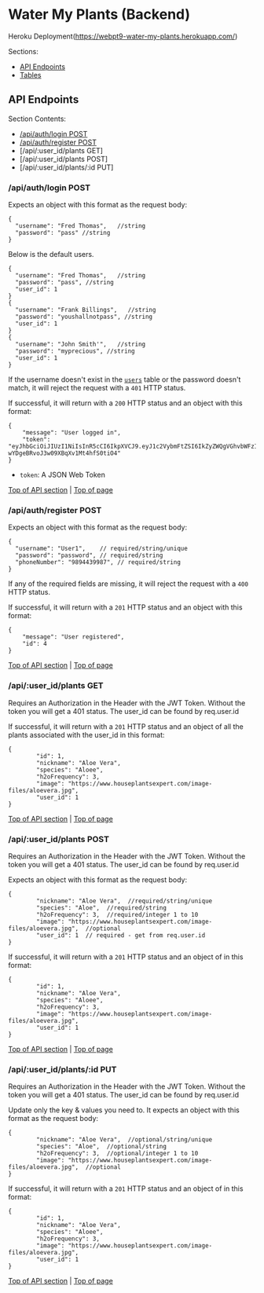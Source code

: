 # Water My Plants (Backend)

Heroku Deployment(https://webpt9-water-my-plants.herokuapp.com/)

Sections:
- [API Endpoints](#api-endpoints)
- [Tables](#tables)

## API Endpoints

Section Contents:
- [/api/auth/login POST](#authlogin-post)
- [/api/auth/register POST](#authregister-post)
- [/api/:user_id/plants GET]
- [/api/:user_id/plants POST]
- [/api/:user_id/plants/:id PUT]

### /api/auth/login POST

Expects an object with this format as the request body:
```
{
  "username": "Fred Thomas",   //string
  "password": "pass" //string
}
```

Below is the default users.

```
{
  "username": "Fred Thomas",   //string
  "password": "pass", //string
  "user_id": 1
}
{
  "username": "Frank Billings",   //string
  "password": "youshallnotpass", //string
  "user_id": 1
}
{
  "username": "John Smith'",   //string
  "password": "myprecious", //string
  "user_id": 1
}
```

If the username doesn't exist in the [`users`](#users) table or the password doesn't match, it will reject the request with a `401` HTTP status.

If successful, it will return with a `200` HTTP status and an object with this format:
```
{
    "message": "User logged in",
    "token": "eyJhbGciOiJIUzI1NiIsInR5cCI6IkpXVCJ9.eyJ1c2VybmFtZSI6IkZyZWQgVGhvbWFzIiwiaWQiOjEsImlhdCI6MTU4Mjk0OTk4NywiZXhwIjoxNTgzMDM2Mzg3fQ.H0A6n1SVIua-wYDgeBRvoJ3w09XBqXv1Mt4hfS0tiO4"
}
```
- `token`: A JSON Web Token

[Top of API section](#api-endpoints) | [Top of page](#water-my-plants-backend)

### /api/auth/register POST

Expects an object with this format as the request body:
```
{
  "username": "User1",    // required/string/unique
  "password": "password", // required/string
  "phoneNumber": "9894439987", // required/string
}
```
If any of the required fields are missing, it will reject the request with a `400` HTTP status.

If successful, it will return with a `201` HTTP status and an object with this format:
```
{
    "message": "User registered",
    "id": 4
}
```

[Top of API section](#api-endpoints) | [Top of page](#water-my-plants-backend)

### /api/:user_id/plants GET

Requires an Authorization in the Header with the JWT Token.  Without the token you will get a 401 status.  The user_id can be found by req.user.id

If successful, it will return with a `201` HTTP status and an object of all the plants associated with the user_id in this format:
```
{
        "id": 1,
        "nickname": "Aloe Vera",
        "species": "Aloee",
        "h2oFrequency": 3,
        "image": "https://www.houseplantsexpert.com/image-files/aloevera.jpg",
        "user_id": 1
}
```

[Top of API section](#api-endpoints) | [Top of page](#water-my-plants-backend)

### /api/:user_id/plants POST

Requires an Authorization in the Header with the JWT Token.  Without the token you will get a 401 status.  The user_id can be found by req.user.id

Expects an object with this format as the request body:
```
{
        "nickname": "Aloe Vera",  //required/string/unique
        "species": "Aloe",  //required/string
        "h2oFrequency": 3,  //required/integer 1 to 10
        "image": "https://www.houseplantsexpert.com/image-files/aloevera.jpg",  //optional
        "user_id": 1  // required - get from req.user.id
}
```

If successful, it will return with a `201` HTTP status and an object of in this format:
```
{
        "id": 1,
        "nickname": "Aloe Vera",
        "species": "Aloee",
        "h2oFrequency": 3,
        "image": "https://www.houseplantsexpert.com/image-files/aloevera.jpg",
        "user_id": 1
}
```

[Top of API section](#api-endpoints) | [Top of page](#water-my-plants-backend)

### /api/:user_id/plants/:id PUT

Requires an Authorization in the Header with the JWT Token.  Without the token you will get a 401 status.  The user_id can be found by req.user.id

Update only the key & values you need to.  It expects an object with this format as the request body:
```
{
        "nickname": "Aloe Vera",  //optional/string/unique
        "species": "Aloe",  //optional/string
        "h2oFrequency": 3,  //optional/integer 1 to 10
        "image": "https://www.houseplantsexpert.com/image-files/aloevera.jpg",  //optional
}
```

If successful, it will return with a `201` HTTP status and an object of in this format:
```
{
        "id": 1,
        "nickname": "Aloe Vera",
        "species": "Aloee",
        "h2oFrequency": 3,
        "image": "https://www.houseplantsexpert.com/image-files/aloevera.jpg",
        "user_id": 1
}
```

[Top of API section](#api-endpoints) | [Top of page](#water-my-plants-backend)
